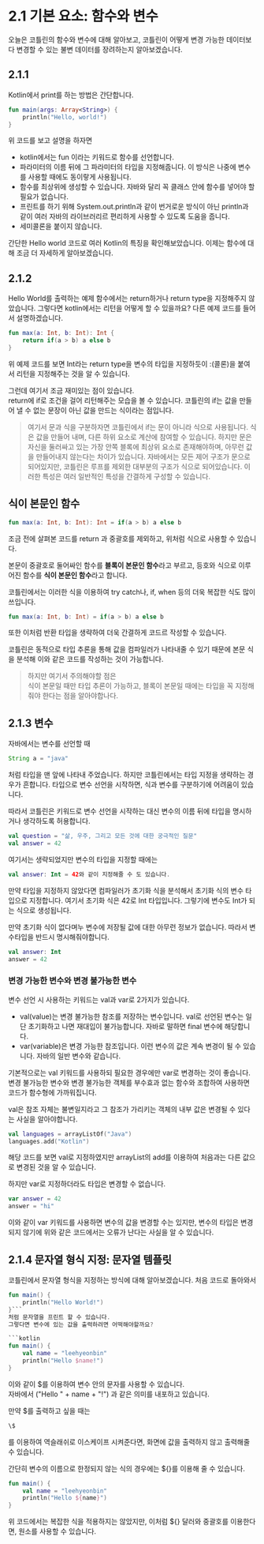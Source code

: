 # 2.1 기본 요소: 함수와 변수
오늘은 코틀린의 함수와 변수에 대해 알아보고, 코틀린이 어떻게 변경 가능한 데이터보다 변경할 수 있는 불변 데이터를 장려하는지 알아보겠습니다.

## 2.1.1 
Kotlin에서 print를 하는 방법은 간단합니다.
```kotlin
fun main(args: Array<String>) {
    println("Hello, world!")
}
```

위 코드를 보고 설명을 하자면 
* kotlin에서는 fun 이라는 키워드로 함수를 선언합니다.
* 파라미터의 이름 뒤에 그 파라미터의 타입을 지정해줍니다. 이 방식은 나중에 변수를 사용할 때에도 동이랗게 사용됩니다.
* 함수를 최상위에 생성할 수 있습니다. 자바와 달리 꼭 클래스 안에 함수를 넣어야 할 필요가 없습니다.
* 프린트를 하기 위해 System.out.println과 같이 번거로운 방식이 아닌 println과 같이 여러 자바의 라이브러리르 편리하게 사용할 수 있도록 도움을 줍니다.
* 세미콜론을 붙이지 않습니다.

간단한 Hello world 코드로 여러 Kotlin의 특징을 확인해보았습니다. 이제는 함수에 대해 조금 더 자세하게 알아보겠습니다.

## 2.1.2
Hello World를 출력하는 예제 함수에서는 return하거나 return type을 지정해주지 않았습니다. 그렇다면 kotlin에서는 리턴을 어떻게 할 수 있을까요?
다른 예제 코드를 들어서 설명하겠습니다.
```kotlin
fun max(a: Int, b: Int): Int {
    return if(a > b) a else b
}
```
위 예제 코드를 보면 Int라는 return type을 변수의 타입을 지정하듯이 :(콜론)을 붙여서 리턴을 지정해주는 것을 알 수 있습니다.

그런데 여기서 조금 재미있는 점이 있습니다.<br>
return에 if로 조건을 걸어 리턴해주는 모습을 볼 수 있습니다.
코틀린의 if는 값을 만들어 낼 수 없는 문장이 아닌 
값을 만드는 식이라는 점입니다.

> 여기서 문과 식을 구분하자면
코틀린에서 if는 문이 아니라 식으로 사용됩니다. 식은 값을 만들어 내며, 다른 하위 요소로 계산에 참여할 수 있습니다. 하지만 문은 자신을 둘러싸고 있는 가장 안쪽 블록에 최상위 요소로 존재해야하며, 아무런 값을 만들어내지 않는다는 차이가 있습니다. 자바에서는 모든 제어 구조가 문으로 되어있지만, 코틀린은 루프를 제외한 대부분의 구조가 식으로 되어있습니다. 이러한 특성은 여러 일반적인 특성을 간결하게 구성할 수 있습니다.

## 식이 본문인 함수
```kotlin
fun max(a: Int, b: Int): Int = if(a > b) a else b
```
조금 전에 살펴본 코드를 return 과 중괄호를 제외하고, 위처럼 식으로 사용할 수 있습니다. 

본문이 중괄호로 둘어싸인 함수를 **블록이 본문인 함수**라고 부르고, 등호와 식으로 이루어진 함수를 **식이 본문인 함수**라고 합니다.

코틀린에서는 이러한 식을 이용하여 try catch나, if, when 등의 더욱 복잡한 식도 많이 쓰입니다.

```kotlin
fun max(a: Int, b: Int) = if(a > b) a else b
```

또한 이처럼 반환 타입을 생략하여 더욱 간결하게 코드르 작성할 수 있습니다.

코틀린은 동적으로 타입 추론을 통해 값을 컴파일러가 나타내줄 수 있기 때문에
본문 식을 분석해 이와 같은 코드를 작성하는 것이 가능합니다.

> 하지만 여기서 주의해야할 점은 <br>
식이 본문일 때만 타입 추론이 가능하고, 블록이 본문일 때에는 타입을 꼭 지정해줘야 한다는 점을 알아야합나다.

## 2.1.3 변수
자바에서는 변수를 선언할 때 
```java
String a = "java"
```
처럼 타입을 맨 앞에 나타내 주었습니다.
하지만 코틀린에서는 타입 지정을 생략하는 경우가 흔합니다.
타입으로 변수 선언을 시작하면, 식과 변수를 구분하기에 어려움이 있습니다.

따라서 코틀린은 키워드로 변수 선언을 시작하는 대신 변수의 이름 뒤에 타입을 명시하거나 생각하도록 허용합니다.
```kotlin
val question = "삶, 우주, 그리고 모든 것에 대한 궁극적인 질문"
val answer = 42
```

여기서는 생략되었지만 변수의 타입을 지정할 때에는 
```kotlin
val answer: Int = 42와 같이 지정해줄 수 도 있습니다.
```

만약 타입을 지정하지 않았다면 컴파일러가 초기화 식을 분석해서 초기화 식의 변수 타입으로 지정합니다. 여기서 초기화 식은 42로 Int 타입입니다. 그렇기에 변수도 Int가 되는 식으로 생성됩니다.

만약 초기화 식이 없다며누 변수에 저장될 값에 대한 아무런 정보가 없습니다. 따라서 변수타입을 반드시 명시해줘야합니다.
```kotlin
val answer: Int
answer = 42
```

### 변경 가능한 변수와 변경 불가능한 변수
변수 선언 시 사용하는 키워드는 val과 var로 2가지가 있습니다.
* val(value)는 변경 불가능한 참조를 저장하는 변수입니다.
val로 선언된 변수는 일단 초기화하고 나면 재대입이 불가능합니다. 자바로 말하면 final 변수에 해당합니다.
* var(variable)은 변경 가능한 참조입니다. 이런 변수의 값은 계속 변경이 될 수 있습니다. 자바의 일반 변수와 같습니다.

기본적으로는 val 키워드를 사용하되 필요한 경우에만 var로 변경하는 것이 좋습니다.
변경 불가능한 변수와 변경 불가능한 객체를 부수효과 없는 함수와 조합하여 사용하면 코드가 함수형에 가까워집니다.

val은 참조 자체는 불변일지라고 그 참조가 가리키는 객체의 내부 값은 변경될 수 있다는 사실을 알아야합니다. 
```kotlin
val languages = arrayListOf("Java")
languages.add("Kotlin")
```

해당 코드를 보면 val로 지정하였지만 arrayList의 add를 이용하여 처음과는 다른 값으로 변경된 것을 알 수 있습니다.

하지만 var로 지정하더라도 타입은 변경할 수 없습니다.
```kotlin
var answer = 42
answer = "hi"
```
이와 같이 var 키워드를 사용하면 변수의 값을 변경할 수는 있지만,
변수의 타입은 변경되지 않기에 위와 같은 코드에서는 오류가 난다는 사실을 알 수 있습니다.

## 2.1.4 문자열 형식 지정: 문자열 템플릿
코틀린에서 문자열 형식을 지정하는 방식에 대해 알아보겠습니다.
처음 코드로 돌아와서
```kotlin
fun main() {
    println("Hello World!")
}```
처럼 문자열을 프린트 할 수 있습니다.
그렇다면 변수에 있는 값을 출력하려면 어떡해야할까요?

```kotlin
fun main() {
    val name = "leehyeonbin"
    println("Hello $name!")
}
```
이와 같이 $를 이용하여 변수 안의 문자를 사용할 수 있습니다.<br>
자바에서 ("Hello " + name + "!") 과 같은 의미를 내포하고 있습니다.

만약 $를 출력하고 싶을 때는 
```kotlin 
\$
```
를 이용하여 역슬래쉬로 이스케이프 시켜준다면, 화면에 값을 출력하지 않고 출력해줄 수 있습니다.


간단히 변수의 이름으로 한정되지 않는 식의 경우에는 ${}를 이용해 줄 수 있습니다.
```kotlin
fun main() {
    val name = "leehyeonbin"
    println("Hello ${name}")
}
```
위 코드에서는 복잡한 식을 적용하지는 않았지만, 이처럼 ${} 달러와 중괄호를 이용한다면, 원소를 사용할 수 있습니다.
